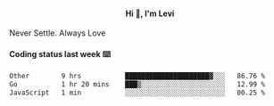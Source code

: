 <h4 style="text-align: center;">Hi 👋, I'm Levi</h4>  Never Settle. Always Love
<!---<img align="right" alt="Coding" width="300" src="https://i.pinimg.com/originals/81/17/8b/81178b47a8598f0c81c4799f2cdd4057.gif"></p> --->

#### Coding status last week ⌨️

<!--START_SECTION:waka-->

```txt
Other        9 hrs           █████████████████████▓░░░   86.76 %
Go           1 hr 20 mins    ███▒░░░░░░░░░░░░░░░░░░░░░   12.99 %
JavaScript   1 min           ░░░░░░░░░░░░░░░░░░░░░░░░░   00.25 %
```

<!--END_SECTION:waka-->
